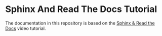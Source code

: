 # Sphinx And Read The Docs Tutorial

The documentation in this repository is based on the
[Sphinx & Read the Docs](https://www.youtube.com/watch?v=oJsUvBQyHBs)
video tutorial.
